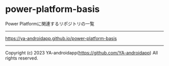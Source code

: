# power-platform-basis

Power Platformに関連するリポジトリの一覧

---

https://ya-androidapp.github.io/power-platform-basis

---

Copyright (c) 2023 YA-androidapp(https://github.com/YA-androidapp) All rights reserved.
